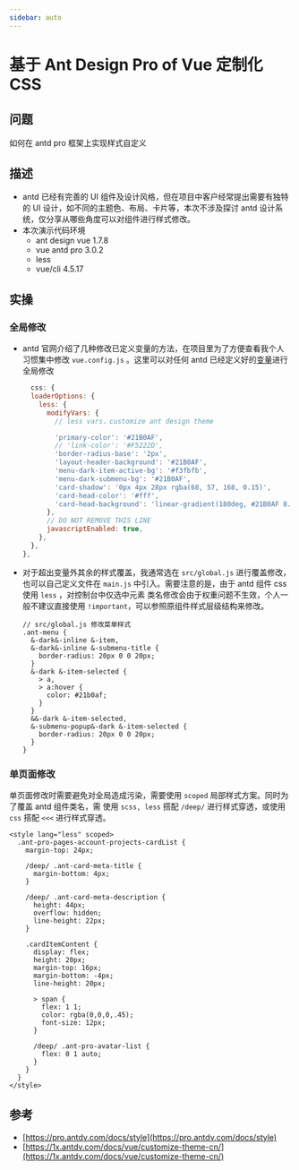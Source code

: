 ```yaml
---
sidebar: auto
---
```


# 基于 Ant Design Pro of Vue 定制化 CSS

## 问题

如何在 antd pro 框架上实现样式自定义

## 描述

- antd 已经有完善的 UI 组件及设计风格，但在项目中客户经常提出需要有独特的 UI 设计，如不同的主题色、布局、卡片等，本次不涉及探讨 antd 设计系统，仅分享从哪些角度可以对组件进行样式修改。
- 本次演示代码环境
  - ant design vue 1.7.8
  - vue antd pro 3.0.2
  - less
  - vue/cli 4.5.17

## 实操

### 全局修改

- antd 官网介绍了几种修改已定义变量的方法，在项目里为了方便查看我个人习惯集中修改 `vue.config.js` 。这里可以对任何 antd 已经定义好的[变量](https://github.com/vueComponent/ant-design-vue/blob/master/components/style/themes/default.less)进行全局修改

  ```js
    css: {
    loaderOptions: {
      less: {
        modifyVars: {
          // less vars，customize ant design theme

          'primary-color': '#21B0AF',
          // 'link-color': '#F5222D',
          'border-radius-base': '2px',
          'layout-header-background': '#21B0AF',
          'menu-dark-item-active-bg': '#f3fbfb',
          'menu-dark-submenu-bg': '#21B0AF',
          'card-shadow': '0px 4px 28px rgba(68, 57, 168, 0.15)',
          'card-head-color': '#fff',
          'card-head-background': 'linear-gradient(180deg, #21B0AF 8.33%, #26D3D2 100%)',
        },
        // DO NOT REMOVE THIS LINE
        javascriptEnabled: true,
      },
    },
  },
  ```

- 对于超出变量外其余的样式覆盖，我通常选在 `src/global.js` 进行覆盖修改，也可以自己定义文件在 `main.js` 中引入。需要注意的是，由于 antd 组件 css 使用 `less` ，对控制台中仅选中元素 类名修改会由于权重问题不生效，个人一般不建议直接使用 `!important`，可以参照原组件样式层级结构来修改。
  ```less
  // src/global.js 修改菜单样式
  .ant-menu {
    &-dark&-inline &-item,
    &-dark&-inline &-submenu-title {
      border-radius: 20px 0 0 20px;
    }
    &-dark &-item-selected {
      > a,
      > a:hover {
        color: #21b0af;
      }
    }
    &&-dark &-item-selected,
    &-submenu-popup&-dark &-item-selected {
      border-radius: 20px 0 0 20px;
    }
  }
  ```

### 单页面修改

单页面修改时需要避免对全局造成污染，需要使用 `scoped` 局部样式方案。同时为了覆盖 antd 组件类名，需 使用 `scss, less` 搭配 `/deep/` 进行样式穿透，或使用 `css` 搭配 `<<<` 进行样式穿透。

```less
<style lang="less" scoped>
  .ant-pro-pages-account-projects-cardList {
    margin-top: 24px;

    /deep/ .ant-card-meta-title {
      margin-bottom: 4px;
    }

    /deep/ .ant-card-meta-description {
      height: 44px;
      overflow: hidden;
      line-height: 22px;
    }

    .cardItemContent {
      display: flex;
      height: 20px;
      margin-top: 16px;
      margin-bottom: -4px;
      line-height: 20px;

      > span {
        flex: 1 1;
        color: rgba(0,0,0,.45);
        font-size: 12px;
      }

      /deep/ .ant-pro-avatar-list {
        flex: 0 1 auto;
      }
    }
  }
</style>
```

## 参考

- [https://pro.antdv.com/docs/style](https://pro.antdv.com/docs/style)
- [https://1x.antdv.com/docs/vue/customize-theme-cn/](https://1x.antdv.com/docs/vue/customize-theme-cn/)
